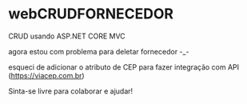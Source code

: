 # webCRUDFORNECEDOR
CRUD usando ASP.NET CORE MVC

agora estou com problema para deletar fornecedor -_-

esqueci de adicionar o atributo de CEP para fazer integração com API (https://viacep.com.br)

Sinta-se livre para colaborar e ajudar!